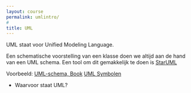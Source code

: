 ```yaml
---
layout: course
permalink: umlintro/
#
title: UML
---
```

UML staat voor Unified Modeling Language.

Een schematische voorstelling van een klasse doen we altijd aan de hand van een UML schema.
Een tool om dit gemakkelijk te doen is [StarUML](http://staruml.io)

Voorbeeld:
[UML-schema, Book](https://i.stack.imgur.com/vCgMF.png)
[UML Symbolen](http://www.conceptdraw.com/How-To-Guide/picture/Design-elements-UML-class-diagrams.png)

- Waarvoor staat UML?